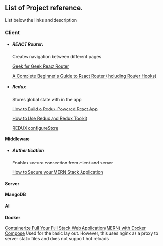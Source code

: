 ## List of Project reference. 

List below the links and description

### Client
- ##### REACT Router: 
    Creates navigation between different pages

    [Geek for Geek React Router](https://www.w3schools.com/react/react_router.asp)

    [A Complete Beginner's Guide to React Router (Including Router Hooks)](https://www.freecodecamp.org/news/a-complete-beginners-guide-to-react-router-include-router-hooks/)

- ##### Redux
    Stores global state with in the app

    [How to Build a Redux-Powered React App](https://www.freecodecamp.org/news/how-to-build-a-redux-powered-react-app/)

    [How to Use Redux and Redux Toolkit](https://thelinuxcode.com/how-to-use-redux-and-redux-toolkit-tutorial-for-beginners/)

    [REDUX configureStore](https://redux-toolkit.js.org/api/configurestore/)
#### Middleware

- ##### Authentication
  Enables secure connection from client and server. 

  [How to Secure your MERN Stack Application](https://www.freecodecamp.org/news/how-to-secure-your-mern-stack-application/)

#### Server



#### MangoDB

#### AI



#### Docker

[Containerize Full Your Full Stack Web Application(MERN) with Docker Compose](https://medium.com/@bjnandi/containerize-your-full-stack-web-application-mern-with-docker-compose-4900156ba9dd)
Used for the basic lay out. However, this uses nginx as a proxy to server static files and does not support hot reloads. 

